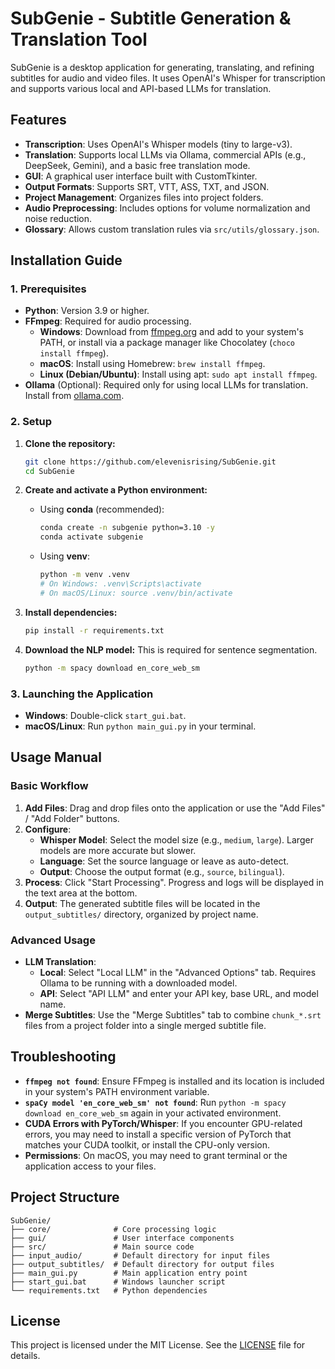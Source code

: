 # SubGenie - Subtitle Generation & Translation Tool

SubGenie is a desktop application for generating, translating, and refining subtitles for audio and video files. It uses OpenAI's Whisper for transcription and supports various local and API-based LLMs for translation.

## Features

- **Transcription**: Uses OpenAI's Whisper models (tiny to large-v3).
- **Translation**: Supports local LLMs via Ollama, commercial APIs (e.g., DeepSeek, Gemini), and a basic free translation mode.
- **GUI**: A graphical user interface built with CustomTkinter.
- **Output Formats**: Supports SRT, VTT, ASS, TXT, and JSON.
- **Project Management**: Organizes files into project folders.
- **Audio Preprocessing**: Includes options for volume normalization and noise reduction.
- **Glossary**: Allows custom translation rules via `src/utils/glossary.json`.

## Installation Guide

### 1. Prerequisites

- **Python**: Version 3.9 or higher.
- **FFmpeg**: Required for audio processing.
  - **Windows**: Download from [ffmpeg.org](https://ffmpeg.org/download.html) and add to your system's PATH, or install via a package manager like Chocolatey (`choco install ffmpeg`).
  - **macOS**: Install using Homebrew: `brew install ffmpeg`.
  - **Linux (Debian/Ubuntu)**: Install using apt: `sudo apt install ffmpeg`.
- **Ollama** (Optional): Required only for using local LLMs for translation. Install from [ollama.com](https://ollama.com/).

### 2. Setup

1.  **Clone the repository:**
    ```bash
    git clone https://github.com/elevenisrising/SubGenie.git
    cd SubGenie
    ```

2.  **Create and activate a Python environment:**
    - Using **conda** (recommended):
      ```bash
      conda create -n subgenie python=3.10 -y
      conda activate subgenie
      ```
    - Using **venv**:
      ```bash
      python -m venv .venv
      # On Windows: .venv\Scripts\activate
      # On macOS/Linux: source .venv/bin/activate
      ```

3.  **Install dependencies:**
    ```bash
    pip install -r requirements.txt
    ```

4.  **Download the NLP model:**
    This is required for sentence segmentation.
    ```bash
    python -m spacy download en_core_web_sm
    ```

### 3. Launching the Application

-   **Windows**: Double-click `start_gui.bat`.
-   **macOS/Linux**: Run `python main_gui.py` in your terminal.

## Usage Manual

### Basic Workflow

1.  **Add Files**: Drag and drop files onto the application or use the "Add Files" / "Add Folder" buttons.
2.  **Configure**:
    -   **Whisper Model**: Select the model size (e.g., `medium`, `large`). Larger models are more accurate but slower.
    -   **Language**: Set the source language or leave as auto-detect.
    -   **Output**: Choose the output format (e.g., `source`, `bilingual`).
3.  **Process**: Click "Start Processing". Progress and logs will be displayed in the text area at the bottom.
4.  **Output**: The generated subtitle files will be located in the `output_subtitles/` directory, organized by project name.

### Advanced Usage

-   **LLM Translation**:
    -   **Local**: Select "Local LLM" in the "Advanced Options" tab. Requires Ollama to be running with a downloaded model.
    -   **API**: Select "API LLM" and enter your API key, base URL, and model name.
-   **Merge Subtitles**: Use the "Merge Subtitles" tab to combine `chunk_*.srt` files from a project folder into a single merged subtitle file.

## Troubleshooting

-   **`ffmpeg not found`**: Ensure FFmpeg is installed and its location is included in your system's PATH environment variable.
-   **`spaCy model 'en_core_web_sm' not found`**: Run `python -m spacy download en_core_web_sm` again in your activated environment.
-   **CUDA Errors with PyTorch/Whisper**: If you encounter GPU-related errors, you may need to install a specific version of PyTorch that matches your CUDA toolkit, or install the CPU-only version.
-   **Permissions**: On macOS, you may need to grant terminal or the application access to your files.

## Project Structure

```
SubGenie/
├── core/              # Core processing logic
├── gui/               # User interface components
├── src/               # Main source code
├── input_audio/       # Default directory for input files
├── output_subtitles/  # Default directory for output files
├── main_gui.py        # Main application entry point
├── start_gui.bat      # Windows launcher script
└── requirements.txt   # Python dependencies
```

## License

This project is licensed under the MIT License. See the [LICENSE](LICENSE) file for details.